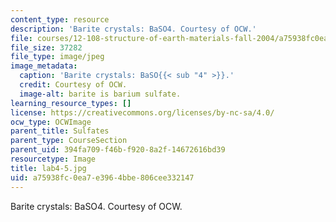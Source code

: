 ```yaml
---
content_type: resource
description: 'Barite crystals: BaSO4. Courtesy of OCW.'
file: courses/12-108-structure-of-earth-materials-fall-2004/a75938fc0ea7e3964bbe806cee332147_lab4-5.jpg
file_size: 37282
file_type: image/jpeg
image_metadata:
  caption: 'Barite crystals: BaSO{{< sub "4" >}}.'
  credit: Courtesy of OCW.
  image-alt: barite is barium sulfate.
learning_resource_types: []
license: https://creativecommons.org/licenses/by-nc-sa/4.0/
ocw_type: OCWImage
parent_title: Sulfates
parent_type: CourseSection
parent_uid: 394fa709-f46b-f920-8a2f-14672616bd39
resourcetype: Image
title: lab4-5.jpg
uid: a75938fc-0ea7-e396-4bbe-806cee332147
---
```

Barite crystals: BaSO4. Courtesy of OCW.